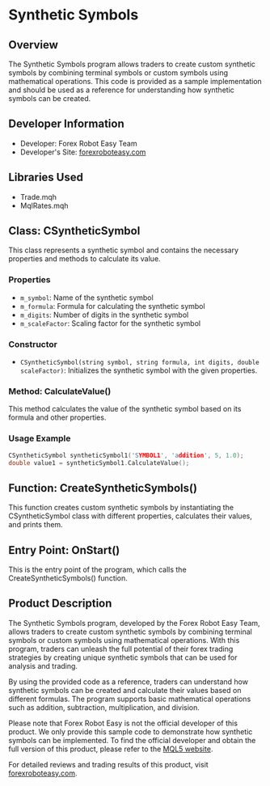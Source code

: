 # Synthetic Symbols

## Overview
The Synthetic Symbols program allows traders to create custom synthetic symbols by combining terminal symbols or custom symbols using mathematical operations. This code is provided as a sample implementation and should be used as a reference for understanding how synthetic symbols can be created.

## Developer Information
- Developer: Forex Robot Easy Team
- Developer's Site: [forexroboteasy.com](https://forexroboteasy.com)

## Libraries Used
- Trade.mqh
- MqlRates.mqh

## Class: CSyntheticSymbol
This class represents a synthetic symbol and contains the necessary properties and methods to calculate its value.

### Properties
- `m_symbol`: Name of the synthetic symbol
- `m_formula`: Formula for calculating the synthetic symbol
- `m_digits`: Number of digits in the synthetic symbol
- `m_scaleFactor`: Scaling factor for the synthetic symbol

### Constructor
- `CSyntheticSymbol(string symbol, string formula, int digits, double scaleFactor)`: Initializes the synthetic symbol with the given properties.

### Method: CalculateValue()
This method calculates the value of the synthetic symbol based on its formula and other properties.

### Usage Example
```cpp
CSyntheticSymbol syntheticSymbol1('SYMBOL1', 'addition', 5, 1.0);
double value1 = syntheticSymbol1.CalculateValue();
```

## Function: CreateSyntheticSymbols()
This function creates custom synthetic symbols by instantiating the CSyntheticSymbol class with different properties, calculates their values, and prints them.

## Entry Point: OnStart()
This is the entry point of the program, which calls the CreateSyntheticSymbols() function.

## Product Description
The Synthetic Symbols program, developed by the Forex Robot Easy Team, allows traders to create custom synthetic symbols by combining terminal symbols or custom symbols using mathematical operations. With this program, traders can unleash the full potential of their forex trading strategies by creating unique synthetic symbols that can be used for analysis and trading.

By using the provided code as a reference, traders can understand how synthetic symbols can be created and calculate their values based on different formulas. The program supports basic mathematical operations such as addition, subtraction, multiplication, and division.

Please note that Forex Robot Easy is not the official developer of this product. We only provide this sample code to demonstrate how synthetic symbols can be implemented. To find the official developer and obtain the full version of this product, please refer to the [MQL5 website](https://www.mql5.com). 

For detailed reviews and trading results of this product, visit [forexroboteasy.com](https://forexroboteasy.com/forex-robot-review/synthetic-symbols-review-unleashing-forex-trading-potential/).
